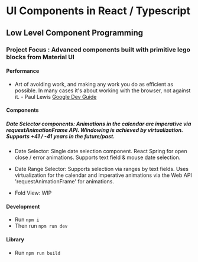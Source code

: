 # UI Components in React / Typescript

## Low Level Component Programming

### Project Focus : Advanced components built with primitive lego blocks from Material UI

#### Performance

- Art of avoiding work, and making any work you do as efficient as possible. In many cases it's about working with the browser, not against it. - Paul Lewis [Google Dev Guide](https://developers.google.com/web/fundamentals/performance/rendering/)

#### Components

##### Date Selector components: Animations in the calendar are imperative via requestAnimationFrame API. Windowing is achieved by virtualization. Supports +41 / -41 years in the future/past.

- Date Selector: Single date selection component. React Spring for open close / error animations. Supports text field & mouse date selection.

- Date Range Selector: Supports selection via ranges by text fields. Uses virtualization for the calendar and imperative animations via the Web API 'requestAnimationFrame' for animations.

- Fold View: WIP

#### Development

- Run `npm i`
- Then run `npm run dev`

#### Library

- Run `npm run build`
